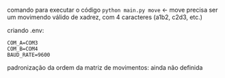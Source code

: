 comando para executar o código
`python main.py move` <- move precisa ser um movimendo válido de xadrez, com 4 caracteres (a1b2, c2d3, etc.)

criando .env:

```
COM_A=COM3
COM_B=COM4
BAUD_RATE=9600

```
padronização da ordem da matriz de movimentos: ainda não definida